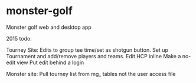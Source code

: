 monster-golf
============

Monster golf web and desktop app


2015 todo:

Tourney Site:
    Edits to group tee time/set as shotgun button.
    Set up Tournament and add/remove players and teams.
    Edit HCP inline
    Make a no-edit view
    Put edit behind a login
    
Monster site:
    Pull tourney list from mg_ tables not the user access file